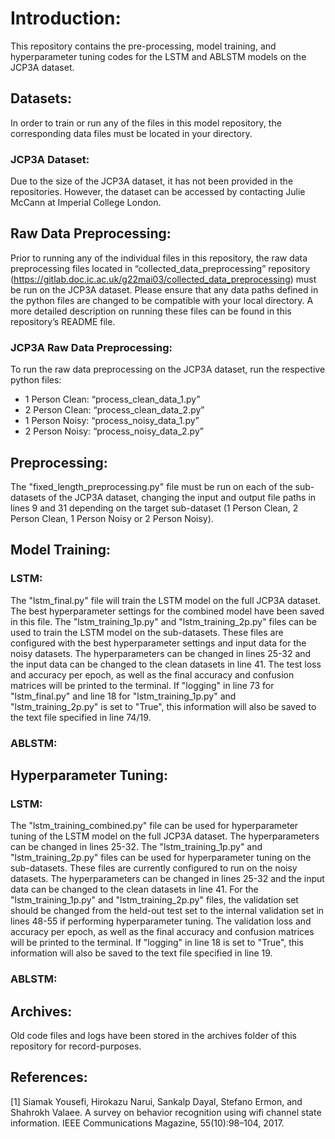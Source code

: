# Introduction:
This repository contains the pre-processing, model training, and hyperparameter tuning codes for the LSTM and ABLSTM models on the JCP3A dataset.

## Datasets:
In order to train or run any of the files in this model repository, the corresponding data files must be located in your directory. 

### JCP3A Dataset:
Due to the size of the JCP3A dataset, it has not been provided in the repositories. However, the dataset can be accessed by contacting Julie McCann at Imperial College London. 

## Raw Data Preprocessing:
Prior to running any of the individual files in this repository, the raw data preprocessing files located in “collected_data_preprocessing” repository (https://gitlab.doc.ic.ac.uk/g22mai03/collected_data_preprocessing) must be run on the JCP3A dataset. Please ensure that any data paths defined in the python files are changed to be compatible with your local directory. A more detailed description on running these files can be found in this repository’s README file. 

### JCP3A Raw Data Preprocessing:
To run the raw data preprocessing on the JCP3A dataset, run the respective python files:
* 1 Person Clean: “process_clean_data_1.py”
* 2 Person Clean: “process_clean_data_2.py”
* 1 Person Noisy: “process_noisy_data_1.py”
* 2 Person Noisy: “process_noisy_data_2.py”

## Preprocessing:
The "fixed_length_preprocessing.py" file must be run on each of the sub-datasets of the JCP3A dataset, changing the input and output file paths in lines 9 and 31 depending on the target sub-dataset (1 Person Clean, 2 Person Clean, 1 Person Noisy or 2 Person Noisy).

## Model Training:

### LSTM:

The "lstm_final.py" file will train the LSTM model on the full JCP3A dataset. The best hyperparameter settings for the combined model have been saved in this file. The "lstm_training_1p.py" and "lstm_training_2p.py" files can be used to train the LSTM model on the sub-datasets. These files are configured with the best hyperparameter settings and input data for the noisy datasets. The hyperparameters can be changed in lines 25-32 and the input data can be changed to the clean datasets in line 41. The test loss and accuracy per epoch, as well as the final accuracy and confusion matrices will be printed to the terminal. If "logging" in line 73 for "lstm_final.py" and line 18 for "lstm_training_1p.py" and "lstm_training_2p.py" is set to "True", this information will also be saved to the text file specified in line 74/19.

### ABLSTM:

## Hyperparameter Tuning:

### LSTM:

The "lstm_training_combined.py" file can be used for hyperparameter tuning of the LSTM model on the full JCP3A dataset. The hyperparameters can be changed in lines 25-32. The "lstm_training_1p.py" and "lstm_training_2p.py" files can be used for hyperparameter tuning on the sub-datasets. These files are currently configured to run on the noisy datasets. The hyperparameters can be changed in lines 25-32 and the input data can be changed to the clean datasets in line 41. For the "lstm_training_1p.py" and "lstm_training_2p.py" files, the validation set should be changed from the held-out test set to the internal validation set in lines 48-55 if performing hyperparameter tuning. The validation loss and accuracy per epoch, as well as the final accuracy and confusion matrices will be printed to the terminal. If "logging" in line 18 is set to "True", this information will also be saved to the text file specified in line 19.

### ABLSTM:

## Archives:
Old code files and logs have been stored in the archives folder of this repository for record-purposes.

## References:
[1] Siamak Yousefi, Hirokazu Narui, Sankalp Dayal, Stefano Ermon, and Shahrokh Valaee. A survey on behavior recognition using wifi channel state information. IEEE Communications Magazine, 55(10):98–104, 2017.
